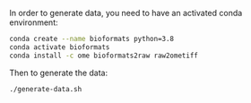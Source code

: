 In order to generate data, you need to have an activated conda environment:

```bash
conda create --name bioformats python=3.8
conda activate bioformats
conda install -c ome bioformats2raw raw2ometiff
```

Then to generate the data:
```bash
./generate-data.sh
```